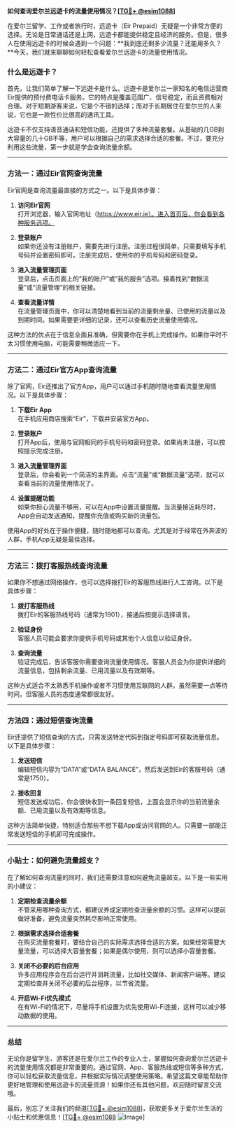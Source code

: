 **如何查询爱尔兰远遊卡的流量使用情况？[[TG💪+ @esim1088](https://t.me/s/esim1088)]**

在爱尔兰留学、工作或者旅行时，远遊卡（Eir Prepaid）无疑是一个非常方便的选择。无论是日常通话还是上网，远遊卡都能提供稳定且经济的服务。但是，很多人在使用远遊卡的时候会遇到一个问题：**我到底还剩多少流量？还能用多久？**今天，我们就来聊聊如何轻松查看爱尔兰远遊卡的流量使用情况。

### 什么是远遊卡？

首先，让我们简单了解一下远遊卡是什么。远遊卡是爱尔兰一家知名的电信运营商Eir提供的预付费电话卡服务。它的特点是覆盖范围广、信号稳定，而且资费相对合理。对于短期游客来说，它是个不错的选择；而对于长期居住在爱尔兰的人来说，它也是一款性价比很高的通讯工具。

远遊卡不仅支持语音通话和短信功能，还提供了多种流量套餐。从基础的几GB到大容量的几十GB不等，用户可以根据自己的需求选择合适的套餐。不过，要充分利用这些流量，第一步就是学会查询流量余额。

---

### 方法一：通过Eir官网查询流量

Eir官网是查询流量最直接的方式之一。以下是具体步骤：

1. **访问Eir官网**  
   打开浏览器，输入官网地址（https://www.eir.ie）。进入首页后，你会看到各种服务选项。

2. **登录账户**  
   如果你还没有注册账户，需要先进行注册。注册过程很简单，只需要填写手机号码并设置密码即可。注册完成后，使用你的手机号码和密码登录。

3. **进入流量管理页面**  
   登录后，点击页面上的“我的账户”或“我的服务”选项。接着找到“数据流量”或“流量管理”的相关链接。

4. **查看流量详情**  
   在流量管理页面中，你可以清楚地看到当前的流量剩余量、已使用的流量以及到期时间。如果需要更详细的记录，还可以查看历史流量使用情况。

这种方法的优点在于信息全面且准确，但需要你在手机上完成操作。如果你平时不太习惯使用电脑，可能需要稍微适应一下。

---

### 方法二：通过Eir官方App查询流量

除了官网，Eir还推出了官方App，用户可以通过手机随时随地查看流量使用情况。以下是具体步骤：

1. **下载Eir App**  
   在手机应用商店搜索“Eir”，下载并安装官方App。

2. **登录账户**  
   打开App后，使用与官网相同的手机号码和密码登录。如果尚未注册，可以按照提示完成注册。

3. **进入流量管理界面**  
   登录后，你会看到一个简洁的主界面。点击“流量”或“数据流量”选项，就可以查看当前的流量使用情况了。

4. **设置提醒功能**  
   如果你担心流量不够用，可以在App中设置流量提醒。当流量接近耗尽时，App会自动发送通知，提醒你充值或购买新的流量包。

使用App的好处在于操作便捷，随时随地都可以查询。尤其是对于经常在外奔波的人群，手机App无疑是最佳选择。

---

### 方法三：拨打客服热线查询流量

如果你不想通过网络操作，也可以选择拨打Eir的客服热线进行人工咨询。以下是具体步骤：

1. **拨打客服热线**  
   拨打Eir的客服热线号码（通常为1901），接通后按提示选择语言。

2. **验证身份**  
   客服人员可能会要求你提供手机号码或其他个人信息以验证身份。

3. **查询流量**  
   验证完成后，告诉客服你需要查询流量使用情况。客服人员会为你提供详细的流量信息，包括剩余流量、已用流量以及有效期等。

这种方式适合不太熟悉手机操作或者不习惯使用互联网的人群。虽然需要一点等待时间，但客服人员的态度通常都很友好。

---

### 方法四：通过短信查询流量

Eir还提供了短信查询的方式，只需发送特定代码到指定号码即可获取流量信息。以下是具体步骤：

1. **发送短信**  
   编辑短信内容为“DATA”或“DATA BALANCE”，然后发送到Eir的客服号码（通常是1750）。

2. **接收回复**  
   短信发送成功后，你会很快收到一条回复短信，上面会显示你的当前流量余额、已用流量以及有效期等信息。

这种方法简单快捷，特别适合那些不想下载App或访问官网的人。只需要一部能正常发送短信的手机即可完成操作。

---

### 小贴士：如何避免流量超支？

在了解如何查询流量的同时，我们还需要注意如何避免流量超支。以下是一些实用的小建议：

1. **定期检查流量余额**  
   不管采用哪种查询方式，都建议养成定期检查流量余额的习惯。这样可以提前做好准备，避免流量突然耗尽影响正常使用。

2. **根据需求选择合适套餐**  
   在购买流量套餐时，要结合自己的实际需求选择合适的方案。如果经常需要大量流量，可以选择大容量套餐；如果是偶尔使用，则可以选择小容量套餐。

3. **关闭不必要的后台应用**  
   许多应用程序会在后台运行并消耗流量，比如社交媒体、新闻客户端等。建议定期检查并关闭不必要的后台程序，以节省流量。

4. **开启Wi-Fi优先模式**  
   在有Wi-Fi的情况下，尽量将手机设置为优先使用Wi-Fi连接，这样可以减少移动数据的使用。

---

### 总结

无论你是留学生、游客还是在爱尔兰工作的专业人士，掌握如何查询爱尔兰远遊卡的流量使用情况都是非常重要的。通过官网、App、客服热线或短信等多种方式，你可以轻松获取流量信息，并根据实际情况调整使用策略。希望这篇文章能帮助你更好地管理和使用远遊卡的流量资源！如果你还有其他问题，欢迎随时留言交流哦。

最后，别忘了关注我们的频道[[TG💪+ @esim1088](https://t.me/s/esim1088)]，获取更多关于爱尔兰生活的小贴士和优惠信息！[[TG💪+ @esim1088](https://t.me/s/esim1088) ![Image](https://i.postimg.cc/4NQfJmqS/Snipaste-2025-05-13-00-14-12.png)]